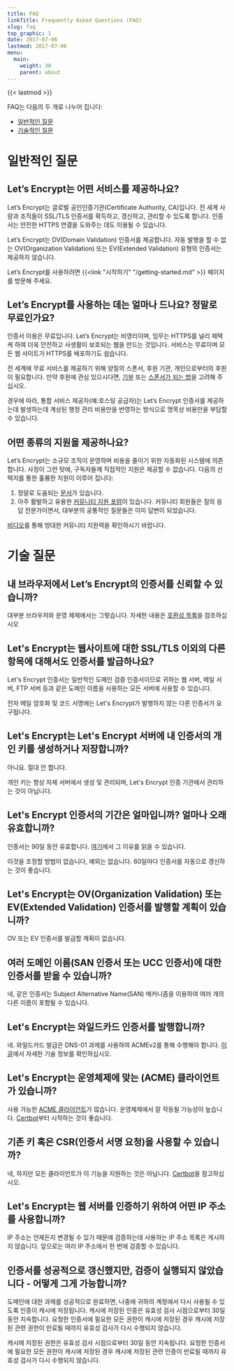 ```yaml
---
title: FAQ
linkTitle: Frequently Asked Questions (FAQ)
slug: faq
top_graphic: 1
date: 2017-07-06
lastmod: 2017-07-06
menu:
  main:
    weight: 30
    parent: about
---
```


{{< lastmod >}}

FAQ는 다음의 두 개로 나누어 집니다:

* [일반적인 질문](#general)
* [기술적인 질문](#technical)

# <a name="general">일반적인 질문</a>

## Let’s Encrypt는 어떤 서비스를 제공하나요?

Let’s Encrypt는 글로벌 공인인증기관(Certificate Authority, CA)입니다. 전 세계 사람과 조직들이 SSL/TLS 인증서를 확득하고, 갱신하고, 관리할 수 있도록 합니다. 인증서는 안전한 HTTPS 연결을 도와주는 데도 이용될 수 있습니다.

Let’s Encrypt는 DV(Domain Validation) 인증서를 제공합니다. 자동 발행을 할 수 없는 OV(Organization Validation) 또는 EV(Extended Validation) 유형의 인증서는 제공하지 않습니다.

Let’s Encrypt를 사용하려면 {{<link "시작하기" "/getting-started.md" >}} 페이지를 방문해 주세요.

## Let’s Encrypt를 사용하는 데는 얼마나 드나요? 정말로 무료인가요?

인증서 이용은 무료입니다. Let’s Encrypt는 비영리이며, 임무는 HTTPS를 널리 채택케 하여 더욱 안전하고 사생활이 보호되는 웹을 만드는 것입니다. 서비스는 무료이며 모든 웹 사이트가 HTTPS를 배포하기도 쉽습니다.

전 세계에 무료 서비스를 제공하기 위해 양질의 스폰서, 후원 기관, 개인으로부터의 후원이 필요합니다. 만약 후원에 관심 있으시다면, [기부](/donate/) 또는 [스폰서가 되는 법](/become-a-sponsor/)을 고려해 주십시오.

경우에 따라, 통합 서비스 제공자(예:호스팅 공급자)는 Let’s Encrypt 인증서를 제공하는데 발생하는데 계상된 행정 관리 비용만을 반영하는 방식으로 명목상 비용만을 부담할 수 있습니다.

## 어떤 종류의 지원을 제공하나요?

Let’s Encrypt는 소규모 조직이 운영하며 비용을 줄이기 위한 자동화된 시스템에 의존합니다. 사정이 그런 탓에, 구독자들께 직접적인 지원은 제공할 수 없습니다. 다음의 선택지를 통한 훌륭한 지원이 이루어 집니다:

1. 정말로 도움되는 [문서](/docs/)가 있습니다.
2. 아주 활발하고 유용한 [커뮤니티 지원 포럼](https://community.letsencrypt.org/)이 있습니다. 커뮤니티 회원들은 질의 응답 전문가이면서, 대부분의 공통적인 질문들은 이미 답변이 되었습니다.

[비디오](https://www.youtube.com/watch?v=Xe1TZaElTAs)를 통해 방대한 커뮤니티 지원력을 확인하시기 바랍니다.

# <a name="technical">기술 질문</a>

## 내 브라우저에서 Let’s Encrypt의 인증서를 신뢰할 수 있습니까?

대부분 브라우저와 운영 체제에서는 그렇습니다. 자세한 내용은 [호환성 목록](/docs/certificate-compatibility/)을 참조하십시오

## Let's Encrypt는 웹사이트에 대한 SSL/TLS 이외의 다른 항목에 대해서도 인증서를 발급하나요?

Let's Encrypt 인증서는 일반적인 도메인 검증 인증서이므로 귀하는 웹 서버, 메일 서버, FTP 서버 등과 같은 도메인 이름을 사용하는 모든 서버에 사용할 수 있습니다.

전자 메일 암호화 및 코드 서명에는 Let's Encrypt가 발행하지 않는 다른 인증서가 요구됩니다.

## Let's Encrypt는 Let's Encrypt 서버에 내 인증서의 개인 키를 생성하거나 저장합니까?

아니요. 절대 안 합니다.

개인 키는 항상 자체 서버에서 생성 및 관리되며, Let's Encrypt 인증 기관에서 관리하는 것이 아닙니다.

## Let's Encrypt 인증서의 기간은 얼마입니까? 얼마나 오래 유효합니까?

인증서는 90일 동안 유효합니다. [여기](/2015/11/09/why-90-days.html)에서 그 이유를 읽을 수 있습니다.

이것을 조정할 방법이 없습니다, 예외는 없습니다. 60일마다 인증서를 자동으로 갱신하는 것이 좋습니다.

## Let's Encrypt는 OV(Organization Validation) 또는 EV(Extended Validation) 인증서를 발행할 계획이 있습니까?

OV 또는 EV 인증서를 발급할 계획이 없습니다.

## 여러 도메인 이름(SAN 인증서 또는 UCC 인증서)에 대한 인증서를 받을 수 있습니까?

네, 같은 인증서는 Subject Alternative Name(SAN) 메커니즘을 이용하여 여러 개의 다른 이름이 포함될 수 있습니다.

## Let's Encrypt는 와일드카드 인증서를 발행합니까?

네. 와일드카드 발급은 DNS-01 과제를 사용하여 ACMEv2를 통해 수행해야 합니다. [이 글](https://community.letsencrypt.org/t/acme-v2-production-environment-wildcards/55578)에서 자세한 기술 정보를 확인하십시오.

## Let's Encrypt는 운영체제에 맞는 (ACME) 클라이언트가 있습니까?

사용 가능한 [ACME 클라이언트](/docs/client-options/)가 많습니다. 운영체제에서 잘 작동될 가능성이 높습니다. [Certbot](https://certbot.eff.org/)부터 시작하는 것이 좋습니다.

## 기존 키 혹은 CSR(인증서 서명 요청)을 사용할 수 있습니까?

네, 하지만 모든 클라이언트가 이 기능을 지원하는 것은 아닙니다. [Certbot](https://certbot.eff.org/)을 참고하십시오.

## Let's Encrypt는 웹 서버를 인증하기 위하여 어떤 IP 주소를 사용합니까?

IP 주소는 언제든지 변경될 수 있기 때문에 검증하는데 사용하는 IP 주소 목록은 게시하지 않습니다. 앞으로는 여러 IP 주소에서 한 번에 검증할 수 있습니다.
 
## 인증서를 성공적으로 갱신했지만, 검증이 실행되지 않았습니다 - 어떻게 그게 가능합니까?

도메인에 대한 과제를 성공적으로 완료하면, 나중에 귀하의 계정에서 다시 사용될 수 있도록 인증이 캐시에 저장됩니다. 캐시에 저장된 인증은 유효성 검사 시점으로부터 30일 동안 지속합니다.
요청한 인증서에 필요한 모든 권한이 캐시에 저장된 경우 캐시에 저장된 관련 권한이 만료될 때까지 유효성 검사가 다시 수행되지 않습니다.

캐시에 저장된 권한은 유효성 검사 시점으로부터 30일 동안 지속됩니다. 요청한 인증서에 필요한 모든 권한이 캐시에 저장된 경우 캐시에 저장된 관련 인증이 만료될 때까지 유효성 검사가 다시 수행되지 않습니다.
